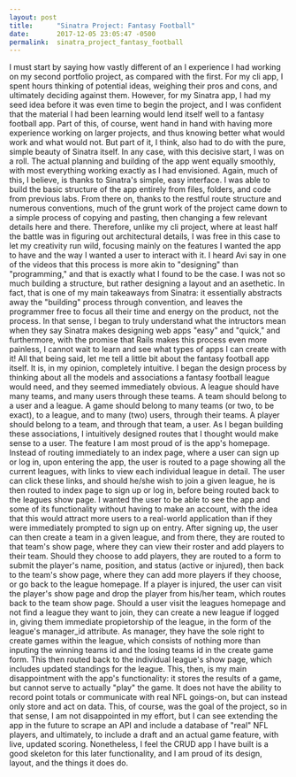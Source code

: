 ```yaml
---
layout: post
title:      "Sinatra Project: Fantasy Football"
date:       2017-12-05 23:05:47 -0500
permalink:  sinatra_project_fantasy_football
---
```



   I must start by saying how vastly different of an I experience I had working on my second portfolio project, as compared with the first. For my cli app, I spent hours thinking of potential ideas, weighing their pros and cons, and ultimately deciding against them. However, for my Sinatra app, I had my seed idea before it was even time to begin the project, and I was confident that the material I had been learning would lend itself well to a fantasy football app. Part of this, of course, went hand in hand with having more experience working on larger projects, and thus knowing better what would work and what would not. But part of it, I think, also had to do with the pure, simple beauty of Sinatra itself. In any case, with this decisive start, I was on a roll. The actual planning and building of the app went equally smoothly,  with most everything working exactly as I had envisioned. 
		Again, much of this, I believe, is thanks to Sinatra's simple, easy interface. I was able to build the basic structure of the app entirely from files, folders, and code from previous labs. From there on, thanks to the restful route structure and numerous conventions, much of the grunt work of the project came down to a simple process of copying and pasting, then changing a few relevant details here and there. Therefore, unlike my cli project, where at least half the battle was in figuring out architectural details, I was free in this case to let my creativity run wild, focusing mainly on the features I wanted the app to have and the way I wanted a user to interact with it. I heard Avi say in one of the videos that this process is more akin to "designing" than "programming," and that is exactly what I found to be the case.  I was not so much building a structure, but rather designing a layout and an asethetic. In fact, that is one of my main takeaways from  Sinatra: it essentially abstracts away the "building" process through convention, and leaves the programmer free to focus all their time and energy on the product, not the process. In that sense, I began to truly understand what the intructors mean when they say Sinatra makes designing web apps "easy" and "quick," and furthermore, with the promise that Rails makes this process even more painless, I cannot wait to learn and see what types of apps I can create with it! 
		All that being said, let me tell a little bit about the fantasy football app itself. It is, in my opinion, completely intuitive. I began the design process by thinking about all the models and associations a fantasy football league would need, and they seemed immediately obvious. A league should have many teams, and many users through these teams. A team should belong to a user and a league. A game should belong to many teams (or two, to be exact), to a league, and to many (two) users, through their teams. A player should belong to a team, and through that team, a user. As I began building these associations, I intuitively designed routes that I thought would make sense to a user. 
		The feature I am most proud of is the app's homepage. Instead of routing immediately to an index page, where a user can sign up or log in, upon entering the app, the user is routed to a page showing all the current leagues, with links to view each individual league in detail. The user can click these links, and should he/she wish to join a given league, he is then routed to index page to sign up or log in, before being routed back to the leagues show page. I wanted the user to be able to see the app and some of its functionality without having to make an account, with the idea that this would attract more users to a real-world application than if they were immediately prompted to sign up on entry. 
		After signing up, the user can then create a team in a given league, and from there, they are routed to that team's show page, where they can view their roster and add players to their team.  Should they choose to add players, they are routed to a form to submit the player's name, position, and status (active or injured), then back to the team's show page, where they can add more players if they choose, or go back to the league homepage. If a player is injured, the user can visit the player's show page and drop the player from his/her team, which routes back to the team show page.
		Should a user visit the leagues homepage and not find a league they want to join, they can create  a new league if logged in, giving them immediate propietorship of the league, in the form of the league's manager_id attribute.  As manager, they have the sole right to create games within the league, which consists of nothing more than inputing the winning teams id and the losing teams id in the create game form.  This then routed back to the individual league's show page, which includes updated standings for the league. 
		This, then, is my main disappointment with the app's functionality: it stores the results of a game, but cannot serve to actually "play" the game. It does not have the ability to record point totals or communicate with real NFL goings-on, but can instead only store and act on data. This, of course, was the goal of the project, so in that sense, I am not disappointed in my effort, but I can see extending the app in the future to scrape an API and include a database of "real" NFL players, and ultimately, to include a draft and an actual game feature, with live, updated scoring. Nonetheless, I feel the CRUD app I have built is a good skeleton for this later functionality, and I am proud of its design, layout, and the things it does do.
